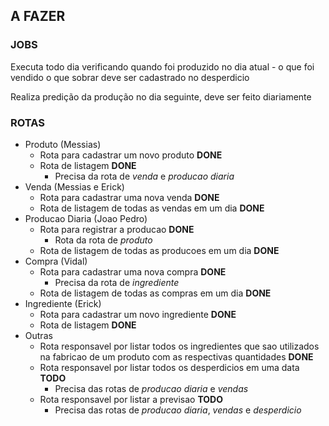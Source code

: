 ## A FAZER
### JOBS

Executa todo dia verificando quando foi produzido no dia atual - o que foi vendido o que sobrar deve ser cadastrado no desperdicio

Realiza predição da produção no dia seguinte, deve ser feito diariamente

### ROTAS
- Produto (Messias)
  - Rota para cadastrar um novo produto **DONE**
  - Rota de listagem **DONE**
    - Precisa da rota de *venda* e *producao diaria*
- Venda (Messias e Erick)
  - Rota para cadastrar uma nova venda **DONE**
  - Rota de listagem de todas as vendas em um dia **DONE**
- Producao Diaria (Joao Pedro)
  - Rota para registrar a producao **DONE**
    - Rota da rota de *produto*
  - Rota de listagem de todas as producoes em um dia **DONE**
- Compra (Vidal)
  - Rota para cadastrar uma nova compra **DONE**
    - Precisa da rota de *ingrediente*
  - Rota de listagem de todas as compras em um dia **DONE**
- Ingrediente (Erick)
  - Rota para cadastrar um novo ingrediente **DONE**
  - Rota de listagem **DONE**
- Outras
  - Rota responsavel por listar todos os ingredientes que sao utilizados na fabricao de um produto com as respectivas quantidades **DONE**
  - Rota responsavel por listar todos os desperdicios em uma data **TODO**
    - Precisa das rotas de *producao diaria* e *vendas*
  - Rota responsavel por listar a previsao **TODO**
    - Precisa das rotas de *producao diaria*, *vendas* e *desperdicio*